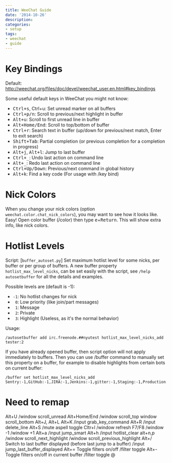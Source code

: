 ```yaml
---
title: WeeChat Guide
date: '2014-10-26'
description:
categories:
- setup
tags:
- weechat
- guide
---
```


# Key Bindings
Default: http://weechat.org/files/doc/devel/weechat_user.en.html#key_bindings

Some useful default keys in WeeChat you might not know:
- <kbd>Ctrl+s</kbd>, Ctrl+u: Set unread marker on all buffers
- <kbd>Ctrl+p/n</kbd>: Scroll to previous/next highlight in buffer
- <kbd>Alt+u</kbd>: Scroll to first unread line in buffer
- <kbd>Alt+Home/End</kbd>: Scroll to top/bottom of buffer
- <kbd>Ctrl+r</kbd>: Search text in buffer (up/down for previous/next match, Enter to exit search)
- <kbd>Shift+Tab</kbd>: Partial completion (or previous completion for a completion in progress)
- <kbd>Alt+j</kbd>, <kbd>Alt+l</kbd>: Jump to last buffer
- <kbd>Ctrl+_</kbd>: Undo last action on command line
- <kbd>Alt+_</kbd>: Redo last action on command line
- <kbd>Ctrl+Up/Down</kbd>: Previous/next command in global history
- <kbd>Alt+k</kbd>: Find a key code (For usage with /key bind)

# Nick Colors
When you change your nick colors (option `weechat.color.chat_nick_colors`),
you may want to see how it looks like. Easy! Open color buffer (/color) then
type <kbd>e</kbd>+<kbd>Return</kbd>. This will show extra info, like nick colors.

# Hotlist Levels
Script: [`buffer_autoset.py`]
Set maximum hotlist level for some nicks, per buffer or per group of buffers.
A new buffer property `hotlist_max_level_nicks`, can be set easily with the
script, see `/help autosetbuffer` for all the details and examples.

Possible levels are (default is -1):
- `-1`: No hotlist changes for nick
- ` 0`: Low priority (like join/part messages)
- ` 1`: Message
- ` 2`: Private
- ` 3`: Highlight (Useless, as it's the normal behavior)

Usage:
```
/autosetbuffer add irc.freenode.##nyutest hotlist_max_level_nicks_add tester:2
```

If you have already opened buffer, then script option will not apply
immediately to buffers. Then you can use /buffer command to manually set this
property on a buffer, for example to disable highlights from certain bots
on current buffer:
```
/buffer set hotlist_max_level_nicks_add Sentry:-1,GitHub:-1,JIRA:-1,Jenkins:-1,gitter:-1,Staging:-1,Production:-1
```

[buffer_autoset.py]: http://www.weechat.org/scripts/source/stable/buffer_autoset.py

# Need to remap
Alt+U   /window scroll_unread
Alt+Home/End  /window scroll_top  window scroll_bottom
Alt+J, Alt+L
Alt+K  /input grab_key_command
Alt+R  /input delete_line
Alt+S  /mute aspell toggle
Cltr+l /window refresh
F7/F8  /window -1   /window +1
Alt+a  /input jump_smart
Alt+h  /input hotlist_clear
alt+n,p  /window scroll_next_highlight  /window scroll_previous_highlight
Alt+/   Switch to last buffer displayed (before last jump to a buffer)   /input jump_last_buffer_displayed
Alt+=  Toggle filters on/off                   /filter toggle
Alt+-  Toggle filters on/off in current buffer /filter toggle @
